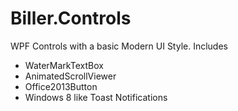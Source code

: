 # Biller.Controls
WPF Controls with a basic Modern UI Style. Includes
* WaterMarkTextBox
* AnimatedScrollViewer
* Office2013Button
* Windows 8 like Toast Notifications
